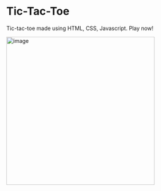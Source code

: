 # Tic-Tac-Toe

Tic-tac-toe made using HTML, CSS, Javascript. Play now!

<img width="387" alt="image" src="https://github.com/user-attachments/assets/d7548ab0-4781-4c07-a8ba-2b511bd5623c">


